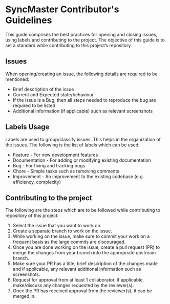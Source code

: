 # SyncMaster Contributor's Guidelines

This guide comprises the best practices for opening and closing issues, using labels and contributing to the project. The objective of this guide is to set a standard while contributing to this project’s repository.


## Issues
When opening/creating an issue, the following details are required to be mentioned:

- Brief description of the issue
- Current and Expected state/behaviour
- If the issue is a Bug, then all steps needed to reproduce the bug are required to be listed
- Additional information (if applicable) such as relevant screenshots

## Labels Usage
Labels are used to group/classify issues. This helps in the organization of the issues. The following is the list of labels which can be used:

- Feature - For new development features
- Documentation - For adding or modifying existing documentation
- Bug - For fixing and tracking bugs
- Chore - Simple tasks such as removing comments
- Improvement - An improvement to the existing codebase (e.g. efficiency, complexity)


## Contributing to the project
The following are the steps which are to be followed while contributing to repository of this project:

1. Select the issue that you want to work on.
2. Create a separate branch to work on the issue.
3. While working on the issue, make sure to commit your work on a frequent basis as the large commits are discouraged.
4. Once you are done working on the issue, create a pull request (PR) to merge the changes from your branch into the appropriate upstream branch.
5. Make sure your PR has a title, brief description of the changes made and if applicable, any relevant additional information such as screenshots.
6. Request for approval from at least 1 collaborator. If applicable, make/discuss any changes requested by the reviewer(s).
7. Once the PR has received approval from the reviewer(s), it can be merged in.

